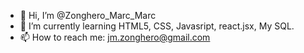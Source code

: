 - 👋 Hi, I’m @Zonghero_Marc_Marc
- 🌱 I’m currently learning HTML5, CSS, Javasript, react.jsx, My SQL.
- 📫 How to reach me: jm.zonghero@gmail.com 

